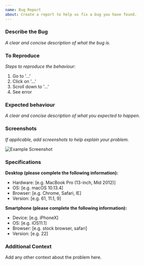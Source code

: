 ```yaml
---
name: Bug Report
about: Create a report to help us fix a bug you have found.
---
```


### Describe the Bug

_A clear and concise description of what the bug is._

### To Reproduce

_Steps to reproduce the behaviour:_

  1. Go to '...'
  1. Click on '...'
  1. Scroll down to '...'
  1. See error

### Expected behaviour

_A clear and concise description of what you expected to happen._

### Screenshots

_If applicable, add screenshots to help explain your problem._

![Example Screenshot][screenshot-1]

### Specifications

**Desktop (please complete the following information):**

  - Hardware: [e.g. MacBook Pro (13-inch, Mid 2012)] 
  - OS: [e.g. macOS 10.13.4]
  - Browser: [e.g. Chrome, Safari, IE]
  - Version: [e.g. 61, 11.1, 9]

**Smartphone (please complete the following information):**

  - Device: [e.g. iPhoneX]
  - OS: [e.g. iOS11.1]
  - Browser: [e.g. stock browser, safari]
  - Version: [e.g. 22]

### Additional Context

Add any other context about the problem here.

[//]: # (Add links to any screenshots or other relevant information below)

[screenshot-1]: https://ws3.sinaimg.cn/large/006tKfTcly1fr6kihddwhj30b008j74g.jpg
